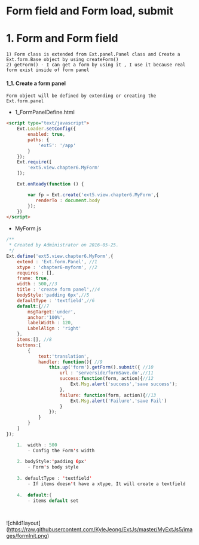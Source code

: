 # Form field and Form load, submit


# 1. Form and Form field

    1) Form class is extended from Ext.panel.Panel class and Create a Ext.form.Base object by using createForm()
    2) getForm() - I can get a form by using it , I use it because real form exist inside of form panel


#### 1_1. Create a form panel
    
    Form object will be defined by extending or creating the Ext.form.panel

* 1_FormPanelDefine.html
~~~html
<script type="text/javascript">
    Ext.Loader.setConfig({
        enabled: true,
        paths: {
            'ext5': '/app'
        }
    });
    Ext.require([
        'ext5.view.chapter6.MyForm'
    ]);

    Ext.onReady(function () {

        var fp = Ext.create('ext5.view.chapter6.MyForm',{
           renderTo : document.body
        });
    })
</script>
~~~


* MyForm.js
~~~javascript
/**
 * Created by Administrator on 2016-05-25.
 */
Ext.define('ext5.view.chapter6.MyForm',{
    extend : 'Ext.form.Panel', //1
    xtype : 'chapter6-myform', //2
    requires : [],
    frame: true,
    width : 500,//3
    title : 'create form panel',//4
    bodyStyle:'padding 6px',//5
    defaultType : 'textfield',//6
    default:{//7
        msgTarget:'under',
        anchor:'100%',
        labelWidth : 120,
        LabelAlign : 'right'
    },
    items:[], //8
    buttons:[
        {
            text:'translation',
            handler: function(){ //9
                this.up('form').getForm().submit({ //10
                    url : 'serverside/formSave.do',//11
                    success:function(form, action){//12
                        Ext.Msg.alert('success','save success');
                    },
                    failure: function(form, action){//13
                        Ext.Msg.alert('Failure','save Fail')
                    }
                });
            }
        }
    ]
});

~~~

~~~java
    1.  width : 500
        - Config the Form's width
    
    2. bodyStyle:'padding 6px'
        - Form's body style
    
    3. defaultType : 'textfield'
        - If items doesn't have a xtype, It will create a textfield
        
    4.  default:{
        - items default set
    
    
~~~

![child1layout]
      (https://raw.githubusercontent.com/KyleJeong/ExtJs/master/MyExtJs5/images/formInit.png)

